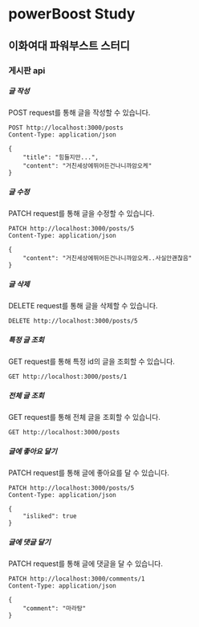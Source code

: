 # powerBoost Study
## 이화여대 파워부스트 스터디
### 게시판 api

##### 글 작성
POST request를 통해 글을 작성할 수 있습니다.
```
POST http://localhost:3000/posts
Content-Type: application/json

{
    "title": "힘들지만...",
    "content": "거친세상에뛰어든건나니까암오케"
}
```

##### 글 수정
PATCH request를 통해 글을 수정할 수 있습니다.
```
PATCH http://localhost:3000/posts/5
Content-Type: application/json

{
    "content": "거친세상에뛰어든건나니까암오케..사실안괜찮음"
}
```

##### 글 삭제
DELETE request를 통해 글을 삭제할 수 있습니다.
```
DELETE http://localhost:3000/posts/5
```

##### 특정 글 조회
GET request를 통해 특정 id의 글을 조회할 수 있습니다.
```
GET http://localhost:3000/posts/1
```

##### 전체 글 조회
GET request를 통해 전체 글을 조회할 수 있습니다.
```
GET http://localhost:3000/posts
```

##### 글에 좋아요 달기
PATCH request를 통해 글에 좋아요를 달 수 있습니다.
```
PATCH http://localhost:3000/posts/5
Content-Type: application/json

{
    "isliked": true
}
```

##### 글에 댓글 달기
PATCH request를 통해 글에 댓글을 달 수 있습니다.
```
PATCH http://localhost:3000/comments/1
Content-Type: application/json

{
    "comment": "마라탕"
}
```